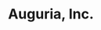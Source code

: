 ---
layout: startup_page
title: "Auguria, Inc."
id: "auguria.io"
permalink: "/auguriaincauguria.io04132025/"
website: "https://auguria.io/"
funding_round: "Seed"
funding_amount: ""
investors: "SYN Ventures, SentinelOne's S Ventures"
about: "Auguria is a cybersecurity AI company that transforms traditional security operations by encoding human security expertise into AI models. Its vector-based platform, Auguria SKL, integrates, transforms, and analyzes security data to reduce data overload and improve threat detection. This allows security teams to focus on actionable insights, rather than sifting through massive amounts of irrelevant data."
markets: "Cybersecurity, AI, Data Infrastructure and Analytics, Data Integration"
hq: "Ladera Ranch, California, United States"
founded_year: "2022"
linkedin: "https://www.linkedin.com/company/auguria-io/"
twitter: "https://twitter.com/auguria_france"
instagram: ""
facebook: "https://www.facebook.com/155557064344"
crunchbase: "https://www.crunchbase.com/organization/auguria"
pitchbook: "https://pitchbook.com/profiles/company/111295-63"

# SEO Optimization
meta_title: "Auguria, Inc. - Seed"
meta_description: "Auguria, Inc., Auguria is a cybersecurity AI company that transforms traditional security operations by encoding human security expertise into AI models. Its vector-..."
meta_keywords: "Auguria, Inc., Cybersecurity, AI, Data Infrastructure and Analytics, Data Integration, Seed funding"
canonical_url: "https://pkprojectstartups.github.io/projectstartups.com/auguriaincauguria.io04132025/"
---